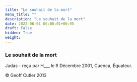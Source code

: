 ```yaml
---
title: "Le souhait de la mort"
menu_title: ""
description: "Le souhait de la mort"
date: 2022-06-01 06:00:01+00:95
draft: False
hidden: True
weight:
---
```

### Le souhait de la mort

Judas - reçu par H___  le 9 Décembre 2001, Cuenca, Équateur.



© Geoff Cutler 2013